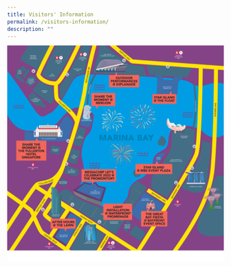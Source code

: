 ```yaml
---
title: Visitors' Information
permalink: /visitors-information/
description: ""
---
```

![Map](/images/map.png)
